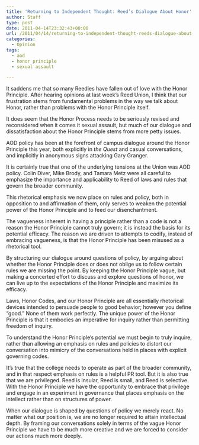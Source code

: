 ```yaml
---
title: 'Returning to Independent Thought: Reed’s Dialogue About Honor'
author: Staff
type: post
date: 2011-04-14T23:32:43+00:00
url: /2011/04/14/returning-to-independent-thought-reeds-dialogue-about-honor/
categories:
  - Opinion
tags:
  - aod
  - honor principle
  - sexual assault

---
```

It saddens me that so many Reedies have fallen out of love with the Honor Principle. After hearing opinions at last week’s Reed Union, I think that our frustration stems from fundamental problems in the way we talk about Honor, rather than problems with the Honor Principle itself.

It does seem that the Honor Process needs to be seriously revised and reconsidered when it comes it sexual assault, but much of our dialogue and dissatisfaction about the Honor Principle stems from more petty issues.

AOD policy has been at the forefront of campus dialogue around the Honor Principle this year, both explicitly in _the Quest_ and casual conversations, and implicitly in anonymous signs attacking Gary Granger.

It is certainly true that one of the underlying tensions at the Union was AOD policy. Colin Diver, Mike Brody, and Tamara Metz were all careful to emphasize the importance and applicability to Reed of laws and rules that govern the broader community.

This rhetorical emphasis we now place on rules and policy, both in opposition to and affirmation of them, only serves to weaken the potential power of the Honor Principle and to feed our disenchantment.

The vagueness inherent in having a principle rather than a code is not a reason the Honor Principle cannot truly govern; it is instead the basis for its potential efficacy. The reason we are driven to attempts to codify, instead of embracing vagueness, is that the Honor Principle has been misused as a rhetorical tool.

By structuring our dialogue around questions of policy, by arguing about whether the Honor Principle does or does not oblige us to follow certain rules we are missing the point. By keeping the Honor Principle vague, but making a concerted effort to discuss and explore questions of honor, we can live up to the expectations of the Honor Principle and maximize its efficacy.

Laws, Honor Codes, and our Honor Principle are all essentially rhetorical devices intended to persuade people to good behavior; however you define “good.” None of them work perfectly. The unique power of the Honor Principle is that it embodies an imperative for inquiry rather than permitting freedom of inquiry.

To understand the Honor Principle’s potential we must begin to truly inquire, rather than allowing an emphasis on rules and policies to distort our conversation into mimicry of the conversations held in places with explicit governing codes.

It’s true that the college needs to operate as part of the broader community, and in that respect emphasis on rules is a helpful PR tool. But it is also true that we are privileged. Reed is insular, Reed is small, and Reed is selective. With the Honor Principle we have the opportunity to embrace that privilege and engage in an experiment in governance that places emphasis on the intellect rather than on structures of power.

When our dialogue is shaped by questions of policy we merely react. No matter what our position is, we are no longer required to attain intellectual depth. By framing our conversations solely in terms of the vague Honor Principle we have to be much more creative and we are forced to consider our actions much more deeply.